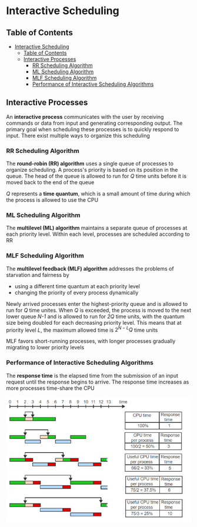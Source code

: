 # Interactive Scheduling

## Table of Contents

- [Interactive Scheduling](#interactive-scheduling)
  - [Table of Contents](#table-of-contents)
  - [Interactive Processes](#interactive-processes)
    - [RR Scheduling Algorithm](#rr-scheduling-algorithm)
    - [ML Scheduling Algorithm](#ml-scheduling-algorithm)
    - [MLF Scheduling Algorithm](#mlf-scheduling-algorithm)
    - [Performance of Interactive Scheduling Algorithms](#performance-of-interactive-scheduling-algorithms)

## Interactive Processes

An **interactive process** communicates with the user by receiving commands or data from input and generating corresponding output. The primary goal when scheduling these processes is to quickly respond to input. There exist multiple ways to organize this scheduling

### RR Scheduling Algorithm

The **round-robin (RR) algorithm** uses a single queue of processes to organize scheduling. A process's priority is based on its position in the queue. The head of the queue is allowed to run for *Q* time units before it is moved back to the end of the queue

*Q* represents a **time quantum**, which is a small amount of time during which the process is allowed to use the CPU

### ML Scheduling Algorithm

The **multilevel (ML) algorithm** maintains a separate queue of processes at each priority level. Within each level, processes are scheduled according to RR

### MLF Scheduling Algorithm

The **multilevel feedback (MLF) algorithm** addresses the problems of starvation and fairness by

- using a different time quantum at each priority level
- changing the priority of every process dynamically

Newly arrived processes enter the highest-priority queue and is allowed to run for *Q* time unites. When *Q* is exceeded, the process is moved to the next lower queue *N-1* and is allowed to run for *2Q* time units, with the quantum size being doubled for each decreasing priority level. This means that at priority level *L*, the maximum allowed time is $2^{N-L}Q$ time units

MLF favors short-running processes, with longer processes gradually migrating to lower priority levels

### Performance of Interactive Scheduling Algorithms

The **response time** is the elapsed time from the submission of an input request until the response begins to arrive. The response time increases as more processes time-share the CPU

![response_time](/notes/assets/scheduling/response_time.PNG)
